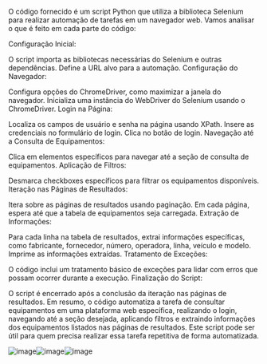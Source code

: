 O código fornecido é um script Python que utiliza a biblioteca Selenium para realizar automação de tarefas em um navegador web. Vamos analisar o que é feito em cada parte do código:

Configuração Inicial:

O script importa as bibliotecas necessárias do Selenium e outras dependências.
Define a URL alvo para a automação.
Configuração do Navegador:

Configura opções do ChromeDriver, como maximizar a janela do navegador.
Inicializa uma instância do WebDriver do Selenium usando o ChromeDriver.
Login na Página:

Localiza os campos de usuário e senha na página usando XPath.
Insere as credenciais no formulário de login.
Clica no botão de login.
Navegação até a Consulta de Equipamentos:

Clica em elementos específicos para navegar até a seção de consulta de equipamentos.
Aplicação de Filtros:

Desmarca checkboxes específicos para filtrar os equipamentos disponíveis.
Iteração nas Páginas de Resultados:

Itera sobre as páginas de resultados usando paginação.
Em cada página, espera até que a tabela de equipamentos seja carregada.
Extração de Informações:

Para cada linha na tabela de resultados, extrai informações específicas, como fabricante, fornecedor, número, operadora, linha, veículo e modelo.
Imprime as informações extraídas.
Tratamento de Exceções:

O código inclui um tratamento básico de exceções para lidar com erros que possam ocorrer durante a execução.
Finalização do Script:

O script é encerrado após a conclusão da iteração nas páginas de resultados.
Em resumo, o código automatiza a tarefa de consultar equipamentos em uma plataforma web específica, realizando o login, navegando até a seção desejada, aplicando filtros e extraindo informações dos equipamentos listados nas páginas de resultados. Este script pode ser útil para quem precisa realizar essa tarefa repetitiva de forma automatizada.


![image](https://github.com/Bruno-Luiz-CNR/Projeto-Relatorio-Siger/assets/115126390/4b122019-a024-478c-93c3-fe4487ac7f7c)![image](https://github.com/Bruno-Luiz-CNR/Projeto-Relatorio-Siger/assets/115126390/d19321c0-60e5-45a4-af90-1236c5441709)![image](https://github.com/Bruno-Luiz-CNR/Projeto-Relatorio-Siger/assets/115126390/8ce1a640-5e59-4601-93b1-fa6790e344e3)





